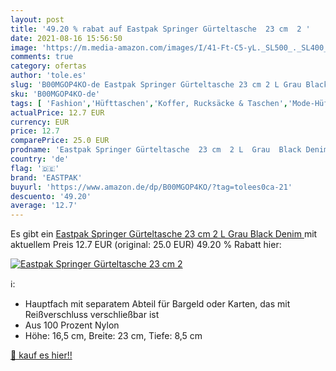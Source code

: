 ```yaml
---
layout: post
title: '49.20 % rabat auf Eastpak Springer Gürteltasche  23 cm  2 '
date: 2021-08-16 15:56:50
image: 'https://m.media-amazon.com/images/I/41-Ft-C5-yL._SL500_._SL400_.jpg'
comments: true
category: ofertas
author: 'tole.es'
slug: 'B00MGOP4KO-de Eastpak Springer Gürteltasche 23 cm 2 L Grau Black Denim'
sku: 'B00MGOP4KO-de'
tags: [ 'Fashion','Hüfttaschen','Koffer, Rucksäcke & Taschen','Mode-Hüfttaschen','Regular Stores','Specialty Stores','eastpak', ]
actualPrice: 12.7 EUR
currency: EUR
price: 12.7
comparePrice: 25.0 EUR
prodname: 'Eastpak Springer Gürteltasche  23 cm  2 L  Grau  Black Denim '
country: 'de'
flag: '🇩🇪'
brand: 'EASTPAK'
buyurl: 'https://www.amazon.de/dp/B00MGOP4KO/?tag=tolees0ca-21'
descuento: '49.20'
average: '12.7'
---
```


Es gibt ein [Eastpak Springer Gürteltasche  23 cm  2 L  Grau  Black Denim ](https://www.amazon.de/dp/B00MGOP4KO/?tag=tolees0ca-21) mit aktuellem Preis 12.7 EUR (original: 25.0 EUR) 49.20 % Rabatt hier:

[![Eastpak Springer Gürteltasche  23 cm  2 ](https://m.media-amazon.com/images/I/41-Ft-C5-yL._SL500_._SL400_.jpg)](https://www.amazon.de/dp/B00MGOP4KO/?tag=tolees0ca-21)

ℹ️:

- Hauptfach mit separatem Abteil für Bargeld oder Karten, das mit Reißverschluss verschließbar ist
- Aus 100 Prozent Nylon
- Höhe: 16,5 cm, Breite: 23 cm, Tiefe: 8,5 cm

[🛒 kauf es hier!!](https://www.amazon.de/dp/B00MGOP4KO/?tag=tolees0ca-21)
